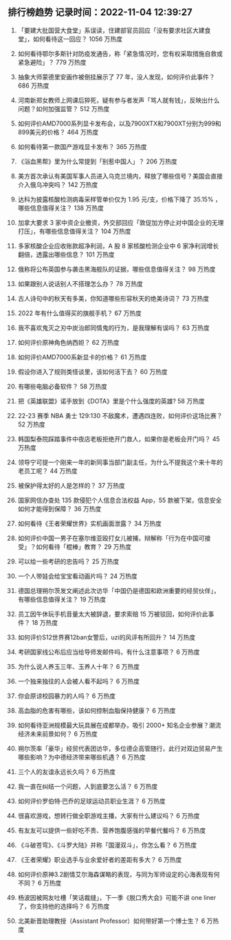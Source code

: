 
## 排行榜趋势 记录时间：2022-11-04 12:39:27
  
  1. 「要建大批国营大食堂」系误读，住建部官员回应「没有要求社区大建食堂」，如何看待这一回应？ 1056 万热度
    
  2. 如何看待鄂尔多斯针对防疫发通告，称「紧急情况时，您有权采取措施自救或紧急避险」？ 779 万热度
    
  3. 抽象大师蒙德里安画作被倒挂展示了 77 年，没人发现，如何评价此事件？ 686 万热度
    
  4. 河南新郑女教师上网课后猝死，疑有参与者发声「骂人就有钱」，反映出什么问题？如何加强监管？ 512 万热度
    
  5. 如何评价AMD7000系列显卡发布会，以及7900XTX和7900XT分别为999和899美元的价格？ 464 万热度
    
  6. 如何看待第一款国产游戏显卡发布？ 365 万热度
    
  7. 《浴血黑帮》里为什么常提到「别惹中国人」？ 206 万热度
    
  8. 美方首次承认有美国军事人员进入乌克兰境内，释放了哪些信号？美国会直接介入俄乌冲突吗？ 142 万热度
    
  9. 达科为披露核酸检测病毒采样管单价仅为 1.95 元/支，价格下降了 35.15% ，哪些信息值得关注？ 138 万热度
    
  10. 加拿大要求 3 家中资企业撤资，外交部回应「敦促加方停止对中国企业的无理打压」，有哪些信息值得关注？ 104 万热度
    
  11. 多家核酸企业应收账款超净利润，A 股 8 家核酸检测企业中 6 家净利润增长翻倍，透露出哪些信息？ 101 万热度
    
  12. 俄称将公布英国参与袭击黑海舰队的证据，哪些信息值得关注？ 98 万热度
    
  13. 如果跟别人说话别人不搭理怎么办？ 78 万热度
    
  14. 古人诗句中的秋天有多美，你知道哪些形容秋天的绝美诗词？ 73 万热度
    
  15. 2022 年有什么值得买的旗舰手机？ 67 万热度
    
  16. 我不喜欢鬼灭之刃中炭治郎同情鬼的行为，是我理解有误吗？ 63 万热度
    
  17. 如何评价原神角色纳西妲？ 62 万热度
    
  18. 如何评价AMD7000系新显卡的价格？ 61 万热度
    
  19. 假设你进入了规则类怪谈里，该如何活下去？ 60 万热度
    
  20. 有哪些电脑必备软件？ 58 万热度
    
  21. 把《英雄联盟》诺手放到《DOTA》里是个什么强度的英雄? 58 万热度
    
  22. 22-23 赛季 NBA 勇士 129:130 不敌魔术，遭遇四连败，如何评价这场比赛？ 52 万热度
    
  23. 韩国梨泰院踩踏事件中夜店老板拒绝开门救人，如果你是老板会开门吗？ 45 万热度
    
  24. 领导宁可提一个刚来一年的新同事当部门副主任，为什么不提我这个来十年的老员工呢？ 44 万热度
    
  25. 被保护得太好的人是怎样的？ 37 万热度
    
  26. 国家网信办查处 135 款侵犯个人信息合法权益 App，55 款被下架，信息安全如何才能得到保障？ 36 万热度
    
  27. 如何看待《王者荣耀世界》实机画面泄露？ 34 万热度
    
  28. 如何评价中国一男子在塞尔维亚殴打女儿被捕，辩解称「行为在中国可接受」？如何看待「棍棒」教育？ 29 万热度
    
  29. 可以给一些考研的忠告吗？ 25 万热度
    
  30. 一个人带娃会给宝宝看动画片吗？ 24 万热度
    
  31. 德国总理朔尔茨发文阐述此次访华「中国仍是德国和欧洲重要的经贸伙伴」，有哪些信息值得关注？ 19 万热度
    
  32. 员工因午休玩手机音量太大被辞退，要求索赔 15 万被驳回，如何评价此事件？ 18 万热度
    
  33. 如何评价S12世界赛12ban女警后，uzi的风评有所回升？ 14 万热度
    
  34. 考研国家线公布后应当给导师发邮件吗，有什么注意事项？ 6 万热度
    
  35. 为什么说人养玉三年、玉养人十年？ 6 万热度
    
  36. 一个独来独往的人会被人看不起吗？ 6 万热度
    
  37. 你会原谅校园暴力的人吗？ 6 万热度
    
  38. 高血脂的危害有哪些，该如何控制血脂保持健康？ 6 万热度
    
  39. 如何看待亚洲规模最大玩具展在成都举办，吸引 2000+ 知名企业参展？潮流经济未来前景如何？ 6 万热度
    
  40. 朔尔茨率「豪华」经贸代表团访华，多位德企高管随行，此行对双边贸易产生哪些影响？为中德经济带来哪些机遇？ 6 万热度
    
  41. 三个人的友谊永远长久吗？ 6 万热度
    
  42. 我一直在纠结一个问题，人到底要怎么活？ 6 万热度
    
  43. 如何评价罗伯特·巴乔的足球运动员职业生涯？ 6 万热度
    
  44. 很喜欢游戏，想转行做全职游戏主播，大家有什么建议吗？ 6 万热度
    
  45. 有友友可以提供一些好吃不贵、营养饱腹感强的早餐代餐吗？ 6 万热度
    
  46. 《斗破苍穹》、《斗罗大陆》并称「国漫双斗」，你怎么看？ 6 万热度
    
  47. 《王者荣耀》职业选手与业余爱好者的差距有多大？ 6 万热度
    
  48. 如何评价原神3.2剧情艾尔海森谋略的表现，与同为军师设定的心海表现有何不同？ 6 万热度
    
  49. 杨波因被网友吐槽「笑话裁缝」，下一季《脱口秀大会》可能不讲 one liner了，你支持他的选择吗？ 6 万热度
    
  50. 北美新晋助理教授（Assistant Professor）如何带好第一个博士生？ 6 万热度
    
